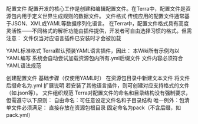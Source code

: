 配置文件
配置开发的核心工作是创建和编辑配置文件。在Terra中，配置文件是资源包内用于定义世界生成规则的数据文件。
文件格式
传统应用的配置文件通常基于JSON、XML或YAML等数据序列化语言。
在Terra中，配置文件格式具有高度灵活性——不同格式的解析功能由插件提供，开发者可自由选择习惯的格式。但需注意：
文件仅当对应语言插件已安装时才会被加载

YAML标准格式
Terra默认预装YAML语言插件，因此：
本Wiki所有示例均以YAML编写
系统会自动尝试加载资源包内所有.yml后缀文件
文件内容必须符合YAML语法规范

创建配置文件
基础步骤（仅使用YAML时）
在资源包目录中新建文本文件
将文件后缀命名为.yml
扩展说明
若安装了其他语言插件，则可创建对应支持格式的文件（如.json等）。
文件组织规范
Terra对配置文件的命名和目录结构没有强制要求，但需遵守以下原则：
自由命名：可任意设定文件名和子目录结构
唯一例外：包清单文件必须满足：
直接存放在资源包根目录
固定命名为pack（不含后缀，如pack.yml）
